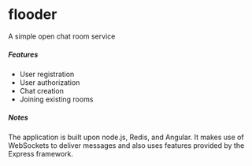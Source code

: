 # flooder
A simple open chat room service

##### Features
* User registration
* User authorization
* Chat creation
* Joining existing rooms

##### Notes
The application is built upon node.js, Redis, and Angular. It makes use of WebSockets to deliver messages and also uses features provided by the Express framework.
